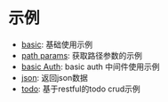 # 示例

- [basic](/examples/basic/): 基础使用示例
- [path params](/examples/path_params): 获取路径参数的示例
- [basic Auth](/examples/basicauth/): basic auth 中间件使用示例
- [json](/examples/json/): 返回json数据
- [todo](/examples/todo/): 基于restful的todo crud示例